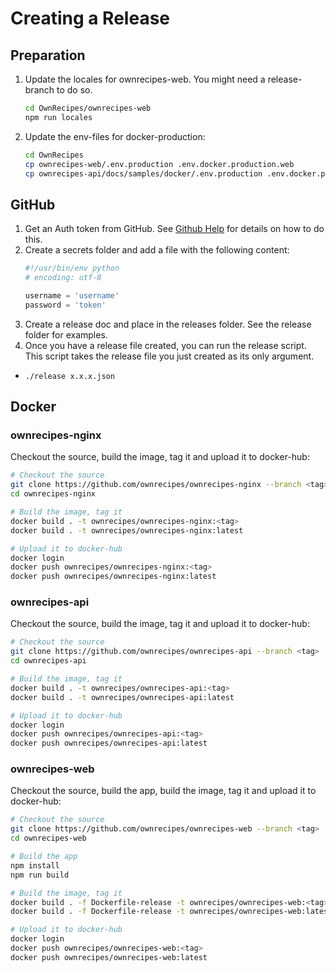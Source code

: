 # Creating a Release

## Preparation

1. Update the locales for ownrecipes-web. You might need a release-branch to do so.
    ```bash
    cd OwnRecipes/ownrecipes-web
    npm run locales
    ```
2. Update the env-files for docker-production:
    ```bash
    cd OwnRecipes
    cp ownrecipes-web/.env.production .env.docker.production.web
    cp ownrecipes-api/docs/samples/docker/.env.production .env.docker.production.api
    ```

## GitHub

1. Get an Auth token from GitHub. See [Github Help](https://help.github.com/en/github/authenticating-to-github/creating-a-personal-access-token-for-the-command-line) for details on how to do this.
2. Create a secrets folder and add a file with the following content:
    ```python
    #!/usr/bin/env python
    # encoding: utf-8

    username = 'username'
    password = 'token'
    ```
3. Create a release doc and place in the releases folder. See the release folder for examples.
4. Once you have a release file created, you can run the release script. This script takes the release file you just created as its only argument.
  - `./release x.x.x.json`

## Docker

### ownrecipes-nginx

Checkout the source, build the image, tag it and upload it to docker-hub:

```bash
# Checkout the source
git clone https://github.com/ownrecipes/ownrecipes-nginx --branch <tag>
cd ownrecipes-nginx

# Build the image, tag it
docker build . -t ownrecipes/ownrecipes-nginx:<tag>
docker build . -t ownrecipes/ownrecipes-nginx:latest

# Upload it to docker-hub
docker login
docker push ownrecipes/ownrecipes-nginx:<tag>
docker push ownrecipes/ownrecipes-nginx:latest
```

### ownrecipes-api

Checkout the source, build the image, tag it and upload it to docker-hub:

```bash
# Checkout the source
git clone https://github.com/ownrecipes/ownrecipes-api --branch <tag>
cd ownrecipes-api

# Build the image, tag it
docker build . -t ownrecipes/ownrecipes-api:<tag>
docker build . -t ownrecipes/ownrecipes-api:latest

# Upload it to docker-hub
docker login
docker push ownrecipes/ownrecipes-api:<tag>
docker push ownrecipes/ownrecipes-api:latest
```

### ownrecipes-web

Checkout the source, build the app, build the image, tag it and upload it to docker-hub:

```bash
# Checkout the source
git clone https://github.com/ownrecipes/ownrecipes-web --branch <tag>
cd ownrecipes-web

# Build the app
npm install
npm run build

# Build the image, tag it
docker build . -f Dockerfile-release -t ownrecipes/ownrecipes-web:<tag>
docker build . -f Dockerfile-release -t ownrecipes/ownrecipes-web:latest

# Upload it to docker-hub
docker login
docker push ownrecipes/ownrecipes-web:<tag>
docker push ownrecipes/ownrecipes-web:latest
```
